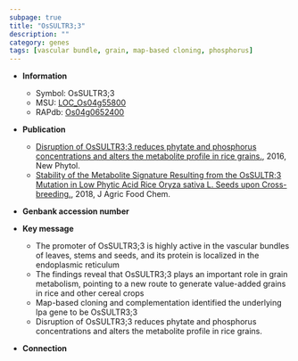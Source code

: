 ```yaml
---
subpage: true
title: "OsSULTR3;3"
description: ""
category: genes
tags: [vascular bundle, grain, map-based cloning, phosphorus]
---
```


* **Information**  
    + Symbol: OsSULTR3;3  
    + MSU: [LOC_Os04g55800](http://rice.plantbiology.msu.edu/cgi-bin/ORF_infopage.cgi?orf=LOC_Os04g55800)  
    + RAPdb: [Os04g0652400](http://rapdb.dna.affrc.go.jp/viewer/gbrowse_details/irgsp1?name=Os04g0652400)  

* **Publication**  
    + [Disruption of OsSULTR3;3 reduces phytate and phosphorus concentrations and alters the metabolite profile in rice grains.](http://www.ncbi.nlm.nih.gov/pubmed?term=Disruption+of+OsSULTR3;3+reduces+phytate+and+phosphorus+concentrations+and+alters+the+metabolite+profile+in+rice+grains.%5BTitle%5D), 2016, New Phytol.
    + [Stability of the Metabolite Signature Resulting from the OsSULTR;3 Mutation in Low Phytic Acid Rice Oryza sativa L. Seeds upon Cross-breeding.](http://www.ncbi.nlm.nih.gov/pubmed?term=Stability+of+the+Metabolite+Signature+Resulting+from+the+OsSULTR;3+Mutation+in+Low+Phytic+Acid+Rice+Oryza+sativa+L.+Seeds+upon+Cross-breeding.%5BTitle%5D), 2018, J Agric Food Chem.

* **Genbank accession number**  

* **Key message**  
    + The promoter of OsSULTR3;3 is highly active in the vascular bundles of leaves, stems and seeds, and its protein is localized in the endoplasmic reticulum
    + The findings reveal that OsSULTR3;3 plays an important role in grain metabolism, pointing to a new route to generate value-added grains in rice and other cereal crops
    + Map-based cloning and complementation identified the underlying lpa gene to be OsSULTR3;3
    + Disruption of OsSULTR3;3 reduces phytate and phosphorus concentrations and alters the metabolite profile in rice grains.

* **Connection**  



